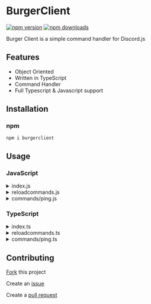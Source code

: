 # BurgerClient
<a href="https://www.npmjs.com/package/burgerclient"><img src="https://img.shields.io/npm/v/burgerclient.svg?maxAge=3600" alt="npm version" /></a>
<a href="https://www.npmjs.com/package/burgerclient"><img src="https://img.shields.io/npm/dt/burgerclient.svg?maxAge=3600" alt="npm downloads" /></a>

Burger Client is a simple command handler for Discord.js

## Features

- Object Oriented
- Written in TypeScript
- Command Handler
- Full Typescript & Javascript support

## Installation

### npm

```
npm i burgerclient
```

## Usage

### JavaScript
<details>
  <summary>index.js</summary>
  
  ```javascript
  const { BurgerClient } = require('burgerclient');
  const { GatewayIntentsBits } = require('discord.js');

  const client = new BurgerClient({
    typescript: false, // Whether or not your project is made in typescript
    intents: [GatewayIntentsBits.Guilds], // Put your intents here
    partials: [], // Put your partials here
    testGuild: '1234567890', // Test guild ID for commands with the `type: 'GUILD'` property
    logInfo: true, // Whether or not to log info logs (enabled by default)
    mongoURI: 'myURIHere', // URI for connecting to MongoDB, if supplied
  });

  // Listener to when the client is ready and the database has been connected to
  client.onReady(async discordClient => {
    client.registerAllCommands('./commands'); // Registers all commands in a given directory
    // Instead of registering all commands in a directory, you can also register a specific command in a file
    // client.registerCommand(require('./commands/ping'), 'ping');

    await client.updatePermissions(); // Updates all application command permissions

    console.log(`Ready! Logged in as ${discordClient.user.tag}`);
  });

  // Listener when a user creates an interaction
  client.on('interactionCreate', interaction => {
    if (!interaction.isChatInputCommand()) return; // Checks if the command is a slash (/) command

    client.resolveCommand(interaction); // Executes the command
  });

  client.login('myTokenHere'); // Logins to Discord using your bot's token
  ```
</details>

<details>
  <summary>reloadcommands.js</summary>
  
  ```javascript
  const { BurgerClient } = require('burgerclient');
  
  // Deploys all slash (/) commands using Discord's REST API
  BurgerClient.deployCommands({
    guildId: '1234567890', // Guild ID to deploy guild commands to
    token: 'myTokenHere', // Your bot's token
    userId: '9876543210', // Bot's user id. You can obtain this from the Discord Developer Portal
                          // or you can right-click your bot in discord and click 'Copy ID'
  }, BurgerClient.allCommandsInDir('./commands', /* Using typescript? */ false));
  ```
</details>

<details>
  <summary>commands/ping.js</summary>
  
  ```javascript
  const { ICommand } = require('burgerclient');
  const { SlashCommandBuilder } require('discord.js');
  
  // For intellisense and auto-completions
  /**
   * @type {ICommand}
   */
  module.exports = {
    data: new SlashCommandBuilder()
      .setName('ping')
      .setDescription('Replies with pong!'),
  
    type: 'GUILD', // Command type can be either GUILD or GLOBAL
    // Optional permissions
    permissions: {
      default: 'SendMessages', // Default member permissions (only users with a specific permission can use this command)
      DMs: true, // Whether or not this command is enabled in DMs (enabled by default)
    },
  
    listeners: {
      // Gets called when the command is executed
      onExecute: async ({ interaction }) => {
        interaction.reply('Pong!');
      },
      // Optional `onError` listener that gets called when an unexpected error gets thrown while executing the command
      onError: ({ error, interaction }) => {
        interaction.reply(`Uh oh, an error occured! ${error.message}`);
      },
    },
  };
  ```
</details>

### TypeScript
<details>
  <summary>index.ts</summary>
  
  ```typescript
  import { BurgerClient } from 'burgerclient';
  import { GatewayIntentBits } from 'discord.js';

  const client = new BurgerClient({
    typescript: true, // Whether or not your project is made in typescript
    intents: [GatewayIntentsBits.Guilds], // Put your intents here
    partials: [], // Put your partials here
    testGuild: '1234567890', // Test guild ID for commands with the `type: 'GUILD'` property
    logInfo: true, // Whether or not to log info logs (enabled by default)
    mongoURI: 'myURIHere', // URI for connecting to MongoDB, if supplied
  });

  // Listener to when the client is ready and the database has been connected to
  client.onReady(async discordClient => {
    client.registerAllCommands('./commands'); // Registers all commands in a given directory
    // Instead of registering all commands in a directory, you can also register a specific command in a file
    // client.registerCommand(require('./commands/ping'), 'ping');

    await client.updatePermissions(); // Updates all application command permissions

    console.log(`Ready! Logged in as ${discordClient.user.tag}`);
  });

  // Listener when a user creates an interaction
  client.on('interactionCreate', interaction => {
    if (!interaction.isChatInputCommand()) return; // Checks if the command is a slash (/) command

    client.resolveCommand(interaction); // Executes the command
  });

  client.login('myTokenHere'); // Logins to Discord using your bot's token
  ```
</details>

<details>
  <summary>reloadcommands.ts</summary>
  
  ```typescript
  import { BurgerClient } from 'burgerclient';
  
  // Deploys all slash (/) commands using Discord's REST API
  BurgerClient.deployCommands({
    guildId: '1234567890', // Guild ID to deploy guild commands to
    token: 'myTokenHere', // Your bot's token
    userId: '9876543210', // Bot's user id. You can obtain this from the Discord Developer Portal
                          // or you can right-click your bot in discord and click 'Copy ID'
  }, BurgerClient.allCommandsInDir('./commands', /* Using typescript? */ true));
  ```
</details>

<details>
  <summary>commands/ping.ts</summary>
  
  ```typescript
  import { ICommand } from 'burgerclient';
  import { SlashCommandBuilder } from 'discord.js';
  
  module.exports = {
    data: new SlashCommandBuilder()
      .setName('ping')
      .setDescription('Replies with pong!'),
  
    type: 'GUILD', // Command type can be either GUILD or GLOBAL
    // Optional permissions
    permissions: {
      default: 'SendMessages', // Default member permissions (only users with a specific permission can use this command)
      DMs: true, // Whether or not this command is enabled in DMs (enabled by default)
    },
  
    listeners: {
      // Gets called when the command is executed
      onExecute: async ({ interaction }) => {
        interaction.reply('Pong!');
      },
      // Optional `onError` listener that gets called when an unexpected error gets thrown while executing the command
      onError: ({ error, interaction }) => {
        interaction.reply(`Uh oh, an error occured! ${error.message}`);
      },
    },
  } as ICommand;
  ```
</details>

## Contributing

[Fork](https://github.com/datasianboi123/burgerclient/fork) this project

Create an [issue](https://github.com/datasianboi123/burgerclient/issues/new)

Create a [pull request](https://github.com/datasianboi123/burgerclient/compare)
